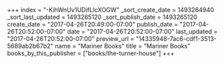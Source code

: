 +++
index = "-KihWnUv1UDifLIcXOGW"
_sort_create_date = 1493264940
_sort_last_updated = 1493265120
_sort_publish_date = 1493265120
create_date = "2017-04-26T20:49:00-07:00"
publish_date = "2017-04-26T20:52:00-07:00"
date = "2017-04-26T20:52:00-07:00"
last_updated = "2017-04-26T20:52:00-07:00"
preview_url = "14335948-7ac6-cdf1-3513-5689ab2b67b2"
name = "Mariner Books"
title = "Mariner Books"
books_by_this_publisher = ["books/the-turner-house"]
+++
